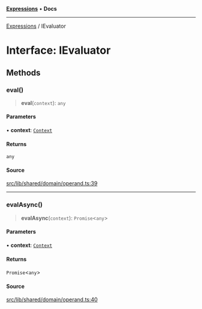 [**Expressions**](../README.md) • **Docs**

***

[Expressions](../README.md) / IEvaluator

# Interface: IEvaluator

## Methods

### eval()

> **eval**(`context`): `any`

#### Parameters

• **context**: [`Context`](../classes/Context.md)

#### Returns

`any`

#### Source

[src/lib/shared/domain/operand.ts:39](https://github.com/data7expressions/3xpr/blob/7acee0c2886cdd6f6b6d4a83a1fd843738c9d027/src/lib/shared/domain/operand.ts#L39)

***

### evalAsync()

> **evalAsync**(`context`): `Promise`\<`any`\>

#### Parameters

• **context**: [`Context`](../classes/Context.md)

#### Returns

`Promise`\<`any`\>

#### Source

[src/lib/shared/domain/operand.ts:40](https://github.com/data7expressions/3xpr/blob/7acee0c2886cdd6f6b6d4a83a1fd843738c9d027/src/lib/shared/domain/operand.ts#L40)
